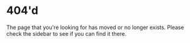 404'd
======

The page that you're looking for has moved or no longer exists.  Please check the sidebar to see if you can find it there.
